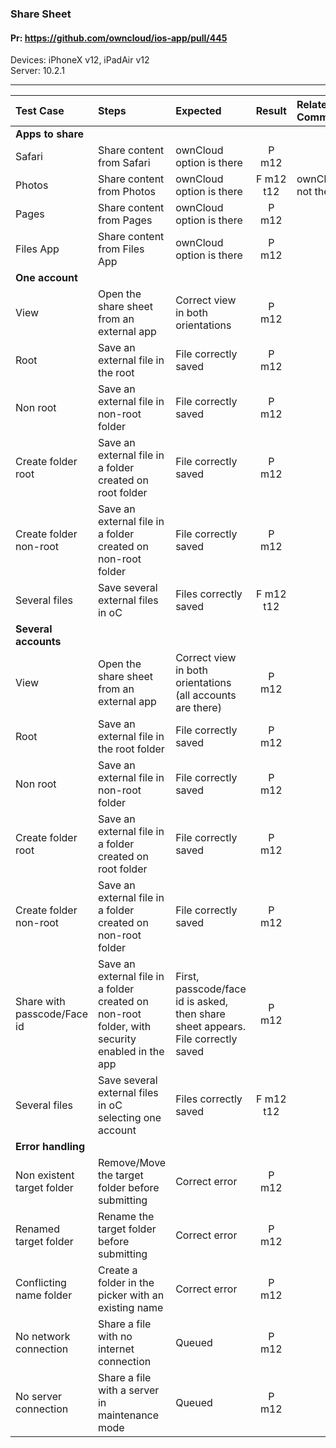 ###  Share Sheet

#### Pr: https://github.com/owncloud/ios-app/pull/445

Devices: iPhoneX v12, iPadAir v12<br>
Server: 10.2.1

---

 
| Test Case | Steps | Expected | Result | Related Comment | 
| :-------- | :---- | :------- | :----: | :-------------- | 
|**Apps to share**|||||
| Safari | Share content from Safari | ownCloud option is there | P m12 |  |  |
| Photos | Share content from Photos | ownCloud option is there | F m12 t12 | ownCloud not there  |  |
| Pages | Share content from Pages | ownCloud option is there | P m12 |  |  |
| Files App | Share content from Files App | ownCloud option is there | P m12 |  |  |
|**One account**|||||
| View | Open the share sheet from an external app | Correct view in both orientations | P m12 |  |  |
| Root | Save an external file in the root | File correctly saved | P m12 |  |  |
| Non root | Save an external file in non-root folder | File correctly saved | P m12 |  |  |
| Create folder root | Save an external file in a folder created on root folder | File correctly saved | P m12 |  |  |
| Create folder non-root | Save an external file in a folder created on non-root folder | File correctly saved | P m12 |  |  |
| Several files | Save several external files in oC | Files correctly saved | F m12 t12 |  |  |
|**Several accounts**|||||
| View | Open the share sheet from an external app | Correct view in both orientations (all accounts are there)  | P m12 |  |  |
| Root | Save an external file in the root folder | File correctly saved | P m12 |  |  |
| Non root | Save an external file in non-root folder | File correctly saved | P m12 |  |  |
| Create folder root | Save an external file in a folder created on root folder | File correctly saved | P m12 |  |  |
| Create folder non-root | Save an external file in a folder created on non-root folder | File correctly saved | P m12 |  |  |
| Share with passcode/Face id | Save an external file in a folder created on non-root folder, with security enabled in the app | First, passcode/face id is asked, then share sheet appears. File correctly saved | P m12 |  |  |
| Several files | Save several external files in oC selecting one account | Files correctly saved | F m12 t12 |  |  |
|**Error handling**|||||
| Non existent target folder | Remove/Move the target folder before submitting | Correct error | P m12 |  |
| Renamed target folder | Rename the target folder before submitting | Correct error | P m12 |  |  |
| Conflicting name folder | Create a folder in the picker with an existing name | Correct error   | P m12 |  |
| No network connection | Share a file with no internet connection | Queued | P m12 |  |  |
| No server connection | Share a file with a server in maintenance mode | Queued | P m12 |  |  |